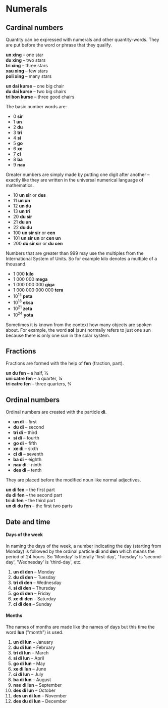# Numerals

## Cardinal numbers

Quantity can be expressed with numerals and other quantity-words.
They are put before the word or phrase that they qualify.

**un xing**
– one star  
**du xing**
– two stars  
**tri xing**
– three stars  
**xau xing**
– few stars  
**poli xing**
– many stars

**un dai kurse**
– one big chair  
**du dai kurse**
– two big chairs  
**tri bon kurse**
– three good chairs

The basic number words are:

- 0 **sir**
- 1 **un**
- 2 **du**
- 3 **tri**
- 4 **si**
- 5 **go**
- 6 **xe**
- 7 **ci**
- 8 **ba**
- 9 **nau**

Greater numbers are simply made by putting one digit after another –
exactly like they are written in the universal numerical language of mathematics.

- 10 **un sir** or **des**
- 11 **un un**
- 12 **un du**
- 13 **un tri**
- 20 **du sir**
- 21 **du un**
- 22 **du du**
- 100 **un sir sir** or **cen**
- 101 **un sir un** or **cen un**
- 200 **du sir sir** or **du cen**

Numbers that are greater than 999 may use the multiples from the International System of Units.
So for example kilo denotes a multiple of a thousand.

- 1 000 **kilo**
- 1 000 000 **mega**
- 1 000 000 000 **giga**
- 1 000 000 000 000 **tera**
- 10<sup>15</sup> **peta**
- 10<sup>18</sup> **eksa**
- 10<sup>21</sup> **zeta**
- 10<sup>24</sup> **yota**
    
Sometimes it is known from the context how many objects are spoken about.
For example, the word **sol** (sun) normally refers to just one sun because there is only one sun in the solar system.


## Fractions

Fractions are formed with the help of
**fen**
(fraction, part).

**un du fen**
– a half, ½  
**uni catre fen**
– a quarter, ¼  
**tri catre fen**
– three quarters, ¾


## Ordinal numbers

Ordinal numbers are created with the particle **di**.

- **un di**
  – first
- **du di**
  – second
- **tri di**
  – third
- **si di**
  – fourth
- **go di**
  – fifth
- **xe di**
  – sixth
- **ci di**
  – seventh
- **ba di**
  – eighth
- **nau di**
  – ninth
- **des di**
  – tenth

They are placed before the modified noun like normal adjectives.

**un di fen**
– the first part  
**du di fen**
– the second part  
**tri di fen**
– the third part  
**un di du fen**
– the first two parts


## Date and time

#### Days of the week

In naming the days of the week, a number indicating the day (starting from Monday) is followed by
the ordinal particle
**di**
and
**den**
which means the period of 24 hours.
So 'Monday' is literally 'first-day', 'Tuesday' is 'second-day', 'Wednesday' is 'third-day', etc.

1. **un di den**
   – Monday
2. **du di den**
   – Tuesday
3. **tri di den**
   – Wednesday
4. **si di den**
   – Thursday
5. **go di den**
   – Friday
6. **xe di den**
   – Saturday
7. **ci di den**
   – Sunday

#### Months

The names of months are made like the names of days
but this time the word
**lun**
("month") is used.

1. **un di lun**
   – January
2. **du di lun**
   – February
3. **tri di lun**
   – March
4. **si di lun**
  – April
5. **go di lun**
  – May
6. **xe di lun**
  – June
7. **ci di lun**
  – July
8. **ba di lun**
  – August
9. **nau di lun**
  – September
10. **des di lun**
  – October
11. **des un di lun**
  – November
12. **des du di lun**
  – December

